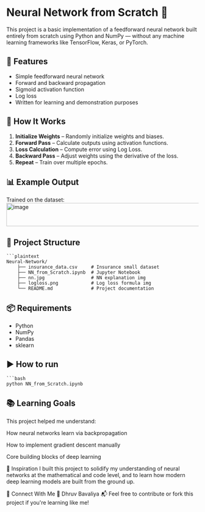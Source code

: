 # Neural Network from Scratch 🧠

This project is a basic implementation of a feedforward neural network built entirely from scratch using Python and NumPy — without any machine learning frameworks like TensorFlow, Keras, or PyTorch.

## 🚀 Features

- Simple feedforward neural network
- Forward and backward propagation
- Sigmoid activation function
- Log loss 
- Written for learning and demonstration purposes

## 🧠 How It Works

1. **Initialize Weights** – Randomly initialize weights and biases.
2. **Forward Pass** – Calculate outputs using activation functions.
3. **Loss Calculation** – Compute error using Log Loss.
4. **Backward Pass** – Adjust weights using the derivative of the loss.
5. **Repeat** – Train over multiple epochs.

## 📊 Example Output

Trained on the dataset:
<img width="1047" height="61" alt="image" src="https://github.com/user-attachments/assets/670dd231-e528-4c86-b69e-ee49c0a507c5" />

## 📁 Project Structure
    ```plaintext
    Neural-Network/
        ├── insurance_data.csv     # Insurance small dataset
        ├── NN_from_Scratch.ipynb  # Jupyter Notebook
        ├── nn.jpg                 # NN explanation img
        ├── logloss.png            # Log loss formula img
        └── README.md              # Project documentation

## 📦 Requirements

- Python
- NumPy
- Pandas
- sklearn

## ▶️ How to run
    ```bash
    python NN_from_Scratch.ipynb


## 📚 Learning Goals
This project helped me understand:

How neural networks learn via backpropagation

How to implement gradient descent manually

Core building blocks of deep learning

🌟 Inspiration
I built this project to solidify my understanding of neural networks at the mathematical and code level, and to learn how modern deep learning models are built from the ground up.

🔗 Connect With Me
📧 Dhruv Bavaliya
📬 Feel free to contribute or fork this project if you're learning like me!


